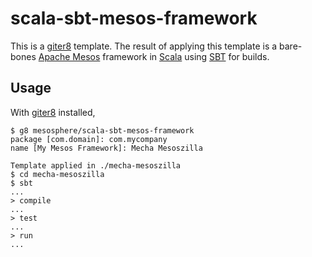 # scala-sbt-mesos-framework

This is a [giter8](http://github.com/n8han/giter8) template.  The result of applying this template is a bare-bones [Apache Mesos](http://mesos.apache.org) framework in [Scala](http://scala-lang.org) using [SBT](http://scala-sbt.org) for builds.

## Usage

With [giter8](http://github.com/n8han/giter8) installed,

```
$ g8 mesosphere/scala-sbt-mesos-framework
package [com.domain]: com.mycompany
name [My Mesos Framework]: Mecha Mesoszilla

Template applied in ./mecha-mesoszilla
$ cd mecha-mesoszilla
$ sbt
...
> compile
...
> test
...
> run
...
```
